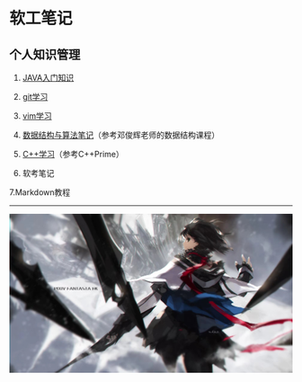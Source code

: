 # 软工笔记

## 个人知识管理

1. [JAVA入门知识](https://github.com/Lconfident/Study-Note/blob/main/Java%20%E5%9F%BA%E7%A1%80%E5%AD%A6%E4%B9%A0%E7%AC%94%E8%AE%B0.md)

2. [git学习](https://github.com/Lconfident/Study-Note/blob/main/Git%E5%90%84%E6%8C%87%E4%BB%A4%E7%9A%84%E6%9C%AC%E8%B4%A8.md)

3. [vim学习](https://github.com/Lconfident/Study-Note/blob/main/Vim%E7%A5%9E%E7%BA%A7%E4%BB%A3%E7%A0%81%E4%BF%AE%E7%82%BC.md)

4. [数据结构与算法笔记](https://github.com/Lconfident/Study-Note/blob/main/%E6%95%B0%E6%8D%AE%E7%BB%93%E6%9E%84%E4%B8%8E%E7%AE%97%E6%B3%95.md)（参考邓俊辉老师的数据结构课程）

5. [C++学习](https://github.com/Lconfident/Study-Note/blob/main/C%2B%2B.md)（参考C++Prime）

6. 软考笔记 

7.Markdown教程

----

![image](https://github.com/Lconfident/Pictures/blob/main/f525a3b4f0d47c28b673a6061716a39.jpg)
